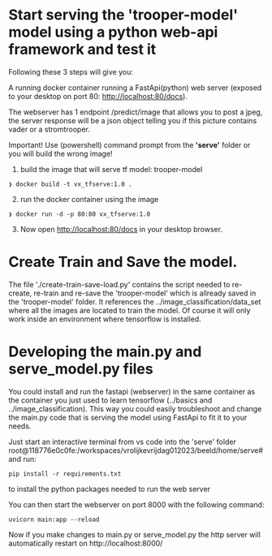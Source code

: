 # Start serving the 'trooper-model' model using a python web-api framework and test it

Following these 3 steps will give you:

A running docker container running a FastApi(python) web server (exposed to your desktop on port 80: [http://localhost:80/docs](http://localhost:80/docs)).

The webserver has 1 endpoint /predict/image that allows you to post a jpeg, the server response will be a json object telling you if this picture contains vader or a stromtrooper.

Important! Use (powershell) command prompt from the **'serve'** folder or you will build the wrong image!

1. build the image that will serve tf model: trooper-model

```
❯ docker build -t vx_tfserve:1.0 .
```

2. run the docker container using the image
```
❯ docker run -d -p 80:80 vx_tfserve:1.0
```

3. Now open [http://localhost:80/docs](http://localhost:80/docs) in your desktop browser.


# Create Train and Save the model.

The file './create-train-save-load.py' contains the script needed to re-create, re-train and re-save the 'trooper-model' which is allready saved in the 'trooper-model' folder. It references the ../image_classification/data_set where all the images are located to train the model. Of course it will only work inside an environment where tensorflow is installed.


# Developing the main.py and serve_model.py files

You could install and run the fastapi (webserver) in the same container as the container you just used to learn tensorflow (../basics and ../image_classification). This way you could easily troubleshoot and change the main.py code that is serving the model using FastApi to fit it to your needs.

Just start an interactive terminal from vs code into the 'serve' folder
root@118776e0c0fe:/workspaces/vrolijkevrijdag012023/beeld/home/serve#
and run:

```
pip install -r requirements.txt
```
to install the python packages needed to run the web server

You can then start the webserver on port 8000 with the following command:
```
uvicorn main:app --reload
```

Now if you make changes to main.py or serve_model.py the http server will automatically restart on http://localhost:8000/